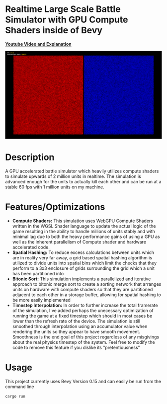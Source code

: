 # Realtime Large Scale Battle Simulator with GPU Compute Shaders inside of Bevy
[**Youtube Video and Explanation**]()

![Teaser](img/1million.png)

Description
============
A GPU accelerated battle simulator which heavily utilizes compute shaders to simulate upwards of 2 million units in realtime. The simulation is advanced enough for the units to actually kill each other and can be run at a stable 60 fps with 1 million units on my machine.

Features/Optimizations
=============
* **Compute Shaders:** This simulation uses WebGPU Compute Shaders written in the WGSL Shader language to update the actual logic of the game resulting in the ability to handle millions of units stably and with minimal lag due to both the heavy performance gains of using a GPU as well as the inherent parallelism of Compute shader and hardware accelerated code.
* **Spatial Hashing:** To reduce excess calculations between units which are in reality very far away, a grid based spatial hashing algorithm is utilized to divide units into spatial bins which limit the checks that they perform to a 3x3 enclosure of grids surrounding the grid which a unit has been partitioned into
* **Bitonic Sort:** This simulation implements a parallelized and iterative approach to bitonic merge sort to create a sorting network that arranges units on hardware with compute shaders so that they are partitioned adjacent to each other in a storage buffer, allowing for spatial hashing to be more easily implemented
* **Timestep Interpolation:** In order to further increase the total framerate of the simulation, I've added perhaps the unecessary optimization of running the game at a fixed timestep which should in most cases be lower than the refresh rate of the device. The simulation is still smoothed through interpolation using an accumulator value when rendering the units so they appear to have smooth movement. Smoothness is the end goal of this project regardless of any misgivings about the real physics timestep of the system. Feel free to modify the code to remove this feature if you dislike its "pretentiousness"

Usage
=====
This project currently uses Bevy Version 0.15 and can easily be run from the command line
```
cargo run
```
